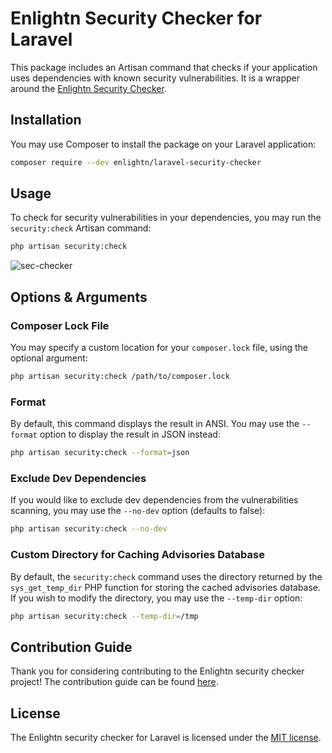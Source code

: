 # Enlightn Security Checker for Laravel

This package includes an Artisan command that checks if your application uses dependencies with known security vulnerabilities. It is a wrapper around the [Enlightn Security Checker](https://github.com/enlightn/security-checker).

## Installation

You may use Composer to install the package on your Laravel application:

```bash
composer require --dev enlightn/laravel-security-checker
```

## Usage

To check for security vulnerabilities in your dependencies, you may run the `security:check` Artisan command: 

```bash
php artisan security:check
```

![sec-checker](https://user-images.githubusercontent.com/16099046/115501322-a4466800-a290-11eb-9242-ba1ac41912a0.png)


## Options & Arguments

### Composer Lock File

You may specify a custom location for your `composer.lock` file, using the optional argument:

```bash
php artisan security:check /path/to/composer.lock
```

### Format

By default, this command displays the result in ANSI. You may use the `--format` option to display the result in JSON instead:

```bash
php artisan security:check --format=json
```

### Exclude Dev Dependencies

If you would like to exclude dev dependencies from the vulnerabilities scanning, you may use the `--no-dev` option (defaults to false):

```bash
php artisan security:check --no-dev
```

### Custom Directory for Caching Advisories Database

By default, the `security:check` command uses the directory returned by the `sys_get_temp_dir` PHP function for storing the cached advisories database. If you wish to modify the directory, you may use the `--temp-dir` option:

```bash
php artisan security:check --temp-dir=/tmp
```

## Contribution Guide

Thank you for considering contributing to the Enlightn security checker project! The contribution guide can be found [here](https://www.laravel-enlightn.com/docs/getting-started/contribution-guide.html).

## License

The Enlightn security checker for Laravel is licensed under the [MIT license](LICENSE.md).
